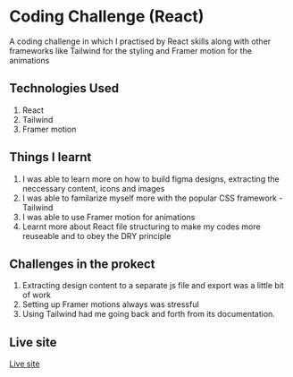 # Coding Challenge (React)
A coding challenge in which I practised by React skills along with other frameworks like Tailwind for the styling and Framer motion for the animations

## Technologies Used
1. React
2. Tailwind
3. Framer motion

## Things I learnt
1. I was able to learn more on how to build figma designs, extracting the neccessary content, icons and images
2. I was able to familarize myself more with the popular CSS framework - Tailwind
3. I was able to use Framer motion for animations
4. Learnt more about React file structuring to make my codes more reuseable and to obey the DRY principle

## Challenges in the prokect
1. Extracting design content to a separate js file and export was a little bit of work
2. Setting up Framer motions always was stressful
3. Using Tailwind had me going back and forth from its documentation.

## Live site
[Live site](https://crappo-scott.vercel.app)
